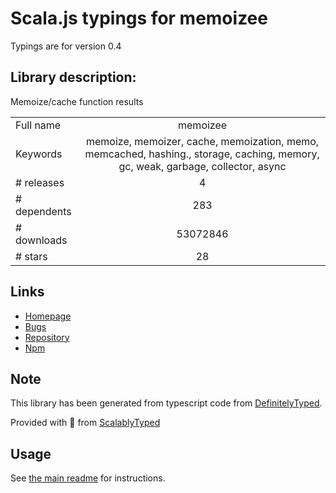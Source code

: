 
# Scala.js typings for memoizee

Typings are for version 0.4

## Library description:
Memoize/cache function results

|                    |                 |
| ------------------ | :-------------: |
| Full name          | memoizee |
| Keywords           | memoize, memoizer, cache, memoization, memo, memcached, hashing., storage, caching, memory, gc, weak, garbage, collector, async |
| # releases         | 4 |
| # dependents       | 283 |
| # downloads        | 53072846 |
| # stars            | 28 |

## Links
- [Homepage](https://github.com/medikoo/memoizee#readme)
- [Bugs](https://github.com/medikoo/memoizee/issues)
- [Repository](https://github.com/medikoo/memoizee)
- [Npm](https://www.npmjs.com/package/memoizee)
    


## Note
This library has been generated from typescript code from [DefinitelyTyped](https://definitelytyped.org).

Provided with :purple_heart: from [ScalablyTyped](https://github.com/oyvindberg/ScalablyTyped)

## Usage
See [the main readme](../../readme.md) for instructions.


